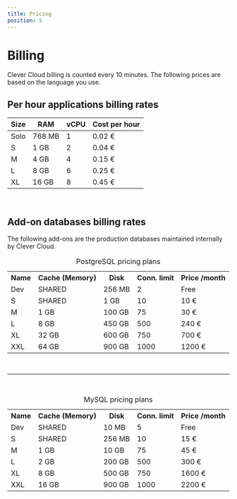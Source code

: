```yaml
---
title: Pricing
position: 5
---
```

# Billing
Clever Cloud billing is counted every 10 minutes. The following prices are based on the language you use.


## Per hour applications billing rates
<table class="table table-bordered table-striped dataTable" id="example">
  <thead>
    <tr >
      <th>Size</th>
      <th>RAM</th>
      <th>vCPU</th>
      <th>Cost per hour</th>
    </tr>
  </thead>
  <tbody class="billing-table">
  <tr>
    <td class="cc-col__price "><span class="label cc-label__price label-info">Solo</span></td>
    <td class=" ">768 MB</td>
    <td class=" ">1</td>
    <td class=" ">0.02&nbsp;€</td>
  </tr>
  <tr class="even">
    <td class="cc-col__price "><span class="label cc-label__price label-info">S</span></td>
    <td class=" ">1 GB</td><td class=" ">2</td>
    <td class=" ">0.04&nbsp;€</td></tr><tr class="odd">
    <td class="cc-col__price "><span class="label cc-label__price label-info">M</span></td>
    <td class=" ">4 GB</td>
    <td class=" ">4</td><td class=" ">0.15&nbsp;€</td></tr><tr class="even">
    <td class="cc-col__price "><span class="label cc-label__price label-info">L</span></td>
    <td class=" ">8 GB</td>
    <td class=" ">6</td><td class=" ">0.25&nbsp;€</td>
  </tr>
  <tr class="odd">
    <td class="cc-col__price "><span class="label cc-label__price label-info">XL</span></td>
    <td class=" ">16 GB</td><td class=" ">8</td>
    <td class=" ">0.45&nbsp;€</td>
  </tr>
  </tbody>
</table>

<br/>

## Add-on databases billing rates

The following add-ons are the production databases maintained internally by Clever Cloud.

<table class="table table-bordered table-striped dataTable"><caption>PostgreSQL pricing plans</caption>
  <tr>
    <th>Name</th>
    <th>Cache (Memory)</th>
    <th>Disk</th>
    <th>Conn. limit</th>
    <th>Price /month</th>
  </tr> 
  <tr>
    <td class="cc-col__price "><span class="label cc-label__price label-info">Dev</span></td>
    <td>SHARED</td>
    <td>256 MB</td>
    <td>2</td>
    <td>Free</td>
  </tr>
  <tr>
    <td class="cc-col__price "><span class="label cc-label__price label-info">S</span></td>
    <td>SHARED</td>
    <td>1 GB</td>
    <td>10</td>
    <td>10 €</td>
  </tr>
  <tr>
    <td class="cc-col__price "><span class="label cc-label__price label-info">M</span></td>
    <td>1 GB</td>
    <td>100 GB</td>
    <td>75</td>
    <td>30 €</td>
  </tr>
  <tr>
    <td class="cc-col__price "><span class="label cc-label__price label-info">L</span></td>
    <td>8 GB</td>
    <td>450 GB</td>
    <td>500</td>
    <td>240 €</td>
  </tr>
  <tr>
    <td class="cc-col__price "><span class="label cc-label__price label-info">XL</span></td>
    <td>32 GB</td>
    <td>600 GB</td>
    <td>750</td>
    <td>700 €</td>
  </tr>
  <tr>
    <td class="cc-col__price "><span class="label cc-label__price label-info">XXL</span></td>
    <td>64 GB</td>
    <td>900 GB</td>
    <td>1000</td>
    <td>1200 €</td>
  </tr>
</table>
<br>
<hr>
<br>

<table class="table table-bordered table-striped dataTable"><caption>MySQL pricing plans</caption>
  <tr>
    <th>Name</th>
    <th>Cache (Memory)</th>
    <th>Disk</th>
    <th>Conn. limit</th>
    <th>Price /month</th>
  </tr> 
  <tr>
    <td class="cc-col__price "><span class="label cc-label__price label-info">Dev</span></td>
    <td>SHARED</td>
    <td>10 MB</td>
    <td>5</td>
    <td>Free</td>
  </tr>
  <tr>
    <td class="cc-col__price "><span class="label cc-label__price label-info">S</span></td>
    <td>SHARED</td>
    <td>256 MB</td>
    <td>10</td>
    <td>15 €</td>
  </tr>
  <tr>
    <td class="cc-col__price "><span class="label cc-label__price label-info">M</span></td>
    <td>1 GB</td>
    <td>10 GB</td>
    <td>75</td>
    <td>45 €</td>
  </tr>
  <tr>
    <td class="cc-col__price "><span class="label cc-label__price label-info">L</span></td>
    <td>2 GB</td>
    <td>200 GB</td>
    <td>500</td>
    <td>300 €</td>
  </tr>
  <tr>
    <td class="cc-col__price "><span class="label cc-label__price label-info">XL</span></td>
    <td>8 GB</td>
    <td>500 GB</td>
    <td>750</td>
    <td>1600 €</td>
  </tr>
  <tr>
    <td class="cc-col__price "><span class="label cc-label__price label-info">XXL</span></td>
    <td>16 GB</td>
    <td>900 GB</td>
    <td>1000</td>
    <td>2200 €</td>
  </tr>
</table>